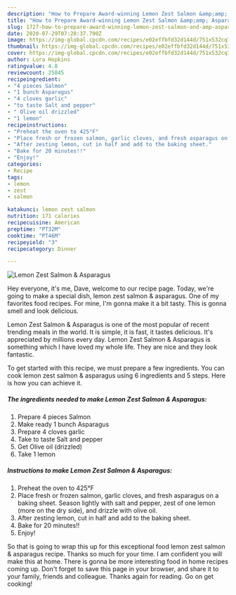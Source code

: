 ```yaml
---
description: "How to Prepare Award-winning Lemon Zest Salmon &amp;amp; Asparagus"
title: "How to Prepare Award-winning Lemon Zest Salmon &amp;amp; Asparagus"
slug: 1727-how-to-prepare-award-winning-lemon-zest-salmon-and-amp-asparagus
date: 2020-07-29T07:28:37.790Z
image: https://img-global.cpcdn.com/recipes/e02effbfd32d144d/751x532cq70/lemon-zest-salmon-asparagus-recipe-main-photo.jpg
thumbnail: https://img-global.cpcdn.com/recipes/e02effbfd32d144d/751x532cq70/lemon-zest-salmon-asparagus-recipe-main-photo.jpg
cover: https://img-global.cpcdn.com/recipes/e02effbfd32d144d/751x532cq70/lemon-zest-salmon-asparagus-recipe-main-photo.jpg
author: Lora Hopkins
ratingvalue: 4.8
reviewcount: 25845
recipeingredient:
- "4 pieces Salmon"
- "1 bunch Asparagus"
- "4 cloves garlic"
- "to taste Salt and pepper"
- " Olive oil drizzled"
- "1 lemon"
recipeinstructions:
- "Preheat the oven to 425°F"
- "Place fresh or frozen salmon, garlic cloves, and fresh asparagus on a baking sheet. Season lightly with salt and pepper, zest of one lemon (more on the dry side), and drizzle with olive oil."
- "After zesting lemon, cut in half and add to the baking sheet."
- "Bake for 20 minutes!!"
- "Enjoy!"
categories:
- Recipe
tags:
- lemon
- zest
- salmon

katakunci: lemon zest salmon 
nutrition: 171 calories
recipecuisine: American
preptime: "PT32M"
cooktime: "PT46M"
recipeyield: "3"
recipecategory: Dinner

---
```



![Lemon Zest Salmon &amp; Asparagus](https://img-global.cpcdn.com/recipes/e02effbfd32d144d/751x532cq70/lemon-zest-salmon-asparagus-recipe-main-photo.jpg)

Hey everyone, it's me, Dave, welcome to our recipe page. Today, we're going to make a special dish, lemon zest salmon &amp; asparagus. One of my favorites food recipes. For mine, I'm gonna make it a bit tasty. This is gonna smell and look delicious.



Lemon Zest Salmon &amp; Asparagus is one of the most popular of recent trending meals in the world. It is simple, it is fast, it tastes delicious. It's appreciated by millions every day. Lemon Zest Salmon &amp; Asparagus is something which I have loved my whole life. They are nice and they look fantastic.


To get started with this recipe, we must prepare a few ingredients. You can cook lemon zest salmon &amp; asparagus using 6 ingredients and 5 steps. Here is how you can achieve it.

<!--inarticleads1-->

##### The ingredients needed to make Lemon Zest Salmon &amp; Asparagus:

1. Prepare 4 pieces Salmon
1. Make ready 1 bunch Asparagus
1. Prepare 4 cloves garlic
1. Take to taste Salt and pepper
1. Get  Olive oil (drizzled)
1. Take 1 lemon




<!--inarticleads2-->

##### Instructions to make Lemon Zest Salmon &amp; Asparagus:

1. Preheat the oven to 425°F
1. Place fresh or frozen salmon, garlic cloves, and fresh asparagus on a baking sheet. Season lightly with salt and pepper, zest of one lemon (more on the dry side), and drizzle with olive oil.
1. After zesting lemon, cut in half and add to the baking sheet.
1. Bake for 20 minutes!!
1. Enjoy!




So that is going to wrap this up for this exceptional food lemon zest salmon &amp; asparagus recipe. Thanks so much for your time. I am confident you will make this at home. There is gonna be more interesting food in home recipes coming up. Don't forget to save this page in your browser, and share it to your family, friends and colleague. Thanks again for reading. Go on get cooking!
